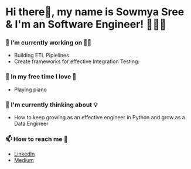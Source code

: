 <!--
**sunkusowmyasree/sunkusowmyasree** is a ✨ _special_ ✨ repository because its `README.md` (this file) appears on your GitHub profile.

Here are some ideas to get you started:

- 🔭 I’m currently working on ...
- 🌱 I’m currently learning ...
- 👯 I’m looking to collaborate on ...
- 🤔 I’m looking for help with ...
- 💬 Ask me about ...
- 📫 How to reach me: ...
- 😄 Pronouns: ...
- ⚡ Fun fact: ...
-->

# Hi there👋, my name is Sowmya Sree & I'm an Software Engineer! 👩🏻‍💻 

### 🔭 I’m currently working on ☝🏻 
  * Building ETL Pipielines
  * Create frameworks for effective Integration Testing:

### 🌱 In my free time I love 🎨
  * Playing piano    
  
### 🤔  I'm currently thinking about 💡
  * How to keep growing as an effective engineer in Python and grow as a Data Engineer

### 📫 How to reach me 💬 
  * [LinkedIn](https://www.linkedin.com/in/sunku96/)
  * [Medium](https://sunkusowmyasree.medium.com/)
